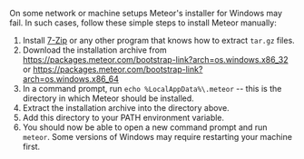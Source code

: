 On some network or machine setups Meteor's installer for Windows may fail. In such cases, follow these simple steps to install Meteor manually:

1. Install [7-Zip](http://www.7-zip.org/) or any other program that knows how to extract `tar.gz` files.
2. Download the installation archive from https://packages.meteor.com/bootstrap-link?arch=os.windows.x86_32 or https://packages.meteor.com/bootstrap-link?arch=os.windows.x86_64
3. In a command prompt, run `echo %LocalAppData%\.meteor` -- this is the directory in which Meteor should be installed.
4. Extract the installation archive into the directory above.
5. Add this directory to your PATH environment variable.
6. You should now be able to open a new command prompt and run `meteor`. Some versions of Windows may require restarting your machine first.
